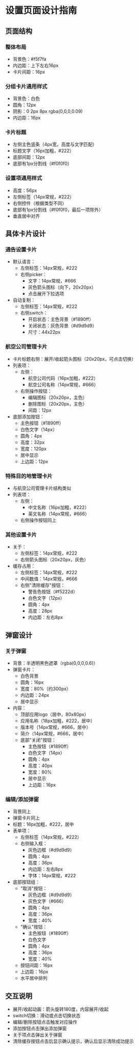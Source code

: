 # 设置页面设计指南

## 页面结构

### 整体布局
- 背景色：#f5f7fa
- 内边距：上下左右16px
- 卡片间距：16px

### 分组卡片通用样式
- 背景色：白色
- 圆角：12px
- 阴影：0 2px 8px rgba(0,0,0,0.09)
- 内边距：16px

### 卡片标题
- 左侧主色竖条（4px宽，高度与文字匹配）
- 标题文字（16px加粗，#222）
- 底部间距：12px
- 底部有1px分割线（#f0f0f0）

### 设置项通用样式
- 高度：56px
- 左侧标签（14px常规，#222）
- 右侧控件（根据类型不同）
- 底部有1px分割线（#f0f0f0，最后一项除外）
- 垂直居中对齐

## 具体卡片设计

### 通告设置卡片
- 默认语言：
  - 左侧标签：14px常规，#222
  - 右侧picker：
    - 文字：14px常规，#666
    - 灰色箭头图标（向下，20x20px）
    - 点击展开下拉选项
- 自动复制：
  - 左侧标签：14px常规，#222
  - 右侧switch：
    - 开启状态：主色背景（#1890ff）
    - 关闭状态：灰色背景（#d9d9d9）
    - 尺寸：44x22px

### 航空公司管理卡片
- 卡片标题右侧：展开/收起箭头图标（20x20px，可点击切换）
- 列表项：
  - 左侧：
    - 航空公司代码（16px加粗，#222）
    - 航空公司名称（14px常规，#666）
  - 右侧操作按钮：
    - 编辑图标（20x20px，主色）
    - 删除图标（20x20px，主色）
    - 间距：12px
- 底部添加按钮：
  - 主色按钮（#1890ff）
  - 白色文字（14px）
  - 圆角：4px
  - 高度：32px
  - 宽度：120px
  - 居中显示
  - 上边距：12px

### 特殊目的地管理卡片
- 与航空公司管理卡片结构类似
- 列表项：
  - 左侧：
    - 中文名称（16px加粗，#222）
    - 英文名称（14px常规，#666）
  - 右侧操作按钮同上

### 其他设置卡片
- 关于：
  - 左侧标签：14px常规，#222
  - 右侧箭头图标（20x20px，灰色）
- 缓存占用：
  - 左侧标签：14px常规，#222
  - 中间数值：14px常规，#666
  - 右侧"清除缓存"按钮：
    - 警告色按钮（#f5222d）
    - 白色文字（12px）
    - 圆角：4px
    - 高度：28px
    - 内边距：左右8px

## 弹窗设计

### 关于弹窗
- 背景：半透明黑色遮罩（rgba(0,0,0,0.6)）
- 弹窗卡片：
  - 白色背景
  - 圆角：16px
  - 宽度：80%（约300px）
  - 内边距：24px
  - 居中显示
- 内容：
  - 顶部应用logo（居中，80x80px）
  - 应用名称（18px加粗，#222，居中）
  - 版本号（14px常规，#666，居中）
  - 简介（14px常规，#666，居中）
  - 底部"关闭"按钮：
    - 主色按钮（#1890ff）
    - 白色文字（14px）
    - 圆角：4px
    - 高度：40px
    - 宽度：80%
    - 居中显示
    - 上边距：16px

### 编辑/添加弹窗
- 背景同上
- 弹窗卡片同上
- 标题：16px加粗，#222，居中
- 表单项：
  - 左侧标签（14px常规，#222）
  - 右侧输入框：
    - 灰色边框（#d9d9d9）
    - 圆角：4px
    - 高度：36px
    - 内边距：左右8px
    - 字体：14px常规，#222
- 底部按钮组：
  - "取消"按钮：
    - 灰色边框（#d9d9d9）
    - 灰色文字（#666）
    - 圆角：4px
    - 高度：36px
    - 宽度：40%
  - "确认"按钮：
    - 主色按钮（#1890ff）
    - 白色文字
    - 圆角：4px
    - 高度：36px
    - 宽度：40%
  - 按钮间距：16px
  - 上边距：16px
  - 水平居中排列

## 交互说明
- 展开/收起动画：箭头旋转180度，内容展开/收起
- switch切换：滑动或点击切换状态
- 编辑/删除按钮点击触发对应操作
- 添加按钮点击弹出添加弹窗
- 关于项点击弹出关于弹窗
- 清除缓存按钮点击后显示确认提示，确认后显示清除成功提示